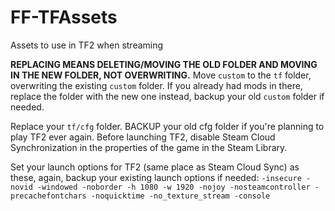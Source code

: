 # FF-TFAssets
 Assets to use in TF2 when streaming

**REPLACING MEANS DELETING/MOVING THE OLD FOLDER AND MOVING IN THE NEW FOLDER, NOT OVERWRITING.**
Move `custom` to the `tf` folder, overwriting the existing `custom` folder. If you already had mods in there, replace the folder with the new one instead, backup your old `custom` folder if needed.

Replace your `tf/cfg` folder. BACKUP your old cfg folder if you're planning to play TF2 ever again. 
Before launching TF2, disable Steam Cloud Synchronization in the properties of the game in the Steam Library.

Set your launch options for TF2 (same place as Steam Cloud Sync) as these, again, backup your existing launch options if needed:
`-insecure -novid -windowed -noborder -h 1080 -w 1920 -nojoy -nosteamcontroller -precachefontchars -noquicktime -no_texture_stream -console`
